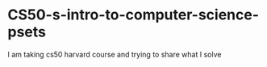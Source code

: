 # CS50-s-intro-to-computer-science-psets
I am taking cs50 harvard course and trying to share what I solve
